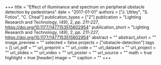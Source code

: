 +++
title = "Effect of illuminance and spectrum on peripheral obstacle detection by pedestrians"
date = "2017-01-01"
authors = ["J. Uttley", "S. Fotios", "C. Cheal"]
publication_types = ["2"]
publication = "Lighting Research and Technology, (49), 2, _pp. 211-227_, https://doi.org/10.1177/1477153515602954"
publication_short = "Lighting Research and Technology, (49), 2, _pp. 211-227_, https://doi.org/10.1177/1477153515602954"
abstract = ""
abstract_short = ""
image_preview = ""
selected = false
projects = ["obstacle-detection"]
tags = []
url_pdf = ""
url_preprint = ""
url_code = ""
url_dataset = ""
url_project = ""
url_slides = ""
url_video = ""
url_poster = ""
url_source = ""
math = true
highlight = true
[header]
image = ""
caption = ""
+++
